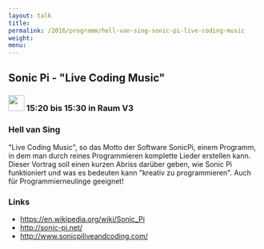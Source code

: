 ```yaml
---
layout: talk
title:
permalink: /2016/programm/hell-van-sing-sonic-pi-live-coding-music
weight:
menu:
---
```

## Sonic Pi - "Live Coding Music"

### <img height = "32" src="../../../images/lightning.svg"> 15:20 bis 15:30 in Raum V3

### Hell van Sing

"Live Coding Music", so das Motto der Software SonicPi, einem Programm, in dem man durch reines Programmieren komplette Lieder erstellen kann. Dieser Vortrag soll einen kurzen Abriss darüber geben, wie Sonic Pi funktioniert und was es bedeuten kann "kreativ zu programmieren". Auch für Programmierneulinge geeignet!                                                                                                                                                                     
### Links

- <a href="https://en.wikipedia.org/wiki/Sonic_Pi" target="_blank">https://en.wikipedia.org/wiki/Sonic_Pi</a>
- <a href="http://sonic-pi.net/" target="_blank">http://sonic-pi.net/</a>
- <a href="http://www.sonicpiliveandcoding.com/" target="_blank">http://www.sonicpiliveandcoding.com/</a>
